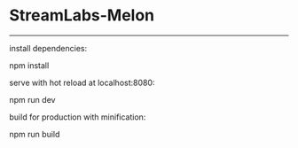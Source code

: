 # StreamLabs-Melon
 ------------------
 
 
install dependencies:

npm install

serve with hot reload at localhost:8080:

npm run dev

build for production with minification:

npm run build
